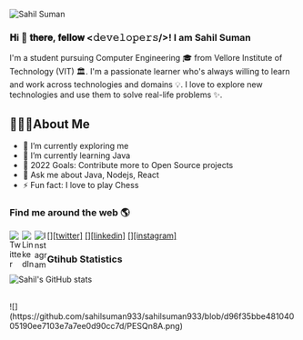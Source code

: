![Sahil Suman](https://pbs.twimg.com/profile_banners/1363801851326386178/1628065570/1500x500)

### 𝐇i 👋 𝐭𝐡𝐞𝐫𝐞, 𝐟𝐞𝐥𝐥𝐨𝐰 <𝚍𝚎𝚟𝚎𝚕𝚘𝚙𝚎𝚛𝚜/>! I am Sahil Suman

I'm a student pursuing Computer Engineering 🎓 from Vellore Institute of Technology (VIT) 🏛. I'm a passionate learner who's always willing to learn and work across technologies and domains 💡. I love to explore new technologies and use them to solve real-life problems ✨.

## 🙋🏽‍♂️About Me

- 🔭 I’m currently exploring me
- 🌱 I’m currently learning Java
- 🥅 2022 Goals: Contribute more to Open Source projects
- 💬 Ask me about Java, Nodejs, React
- ⚡ Fun fact: I love to play Chess

### Find me around the web 🌎

<a href="https://twitter.com/sahilsuman880" target="_blank">[<img align="left" alt="Twitter" width="22px" src="https://cdn.jsdelivr.net/npm/simple-icons@v3/icons/twitter.svg" />][twitter]</a>
<a href="https://www.linkedin.com/in/sahilsuman/" target="_blank">[<img align="left" alt="LinkedIn" width="22px" src="https://cdn.jsdelivr.net/npm/simple-icons@v3/icons/linkedin.svg" />][linkedin]</a>
<a href="https://www.instagram.com/sahil._.x0/" target="_blank">[<img align="left" alt="Instagram" width="22px" src="https://cdn.jsdelivr.net/npm/simple-icons@v3/icons/instagram.svg" />][instagram]</a>

### Gtihub Statistics

![Sahil's GitHub stats](https://github-readme-stats.vercel.app/api?username=sahilsuman933&theme=gotham&show_icons=true)

<br />
![](https://github.com/sahilsuman933/sahilsuman933/blob/d96f35bbe48104005190ee7103e7a7ee0d90cc7d/PESQn8A.png)
